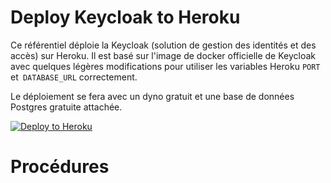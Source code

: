 ﻿# Deploy Keycloak to Heroku


Ce référentiel déploie la Keycloak (solution de gestion des identités et des accès) sur Heroku. Il est basé sur l'image de docker officielle de Keycloak avec quelques légères modifications pour utiliser les variables Heroku `PORT` et` DATABASE_URL` correctement.

Le déploiement se fera avec un dyno gratuit et une base de données Postgres gratuite attachée.

[![Deploy to Heroku]([https://www.herokucdn.com/deploy/button.svg)](https://heroku.com/deploy](https://www.herokucdn.com/deploy/button.svg)](https://heroku.com/deploy))

# Procédures

